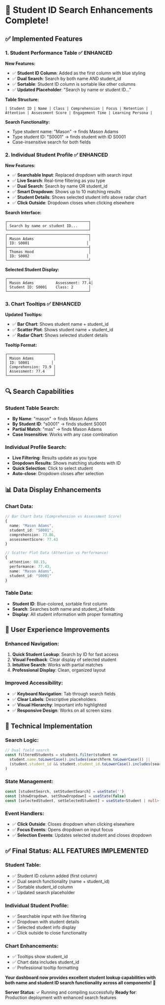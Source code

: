 # 🎯 Student ID Search Enhancements Complete!

## ✅ **Implemented Features**

### 1. **Student Performance Table** ✅ ENHANCED
**New Features:**
- ✅ **Student ID Column**: Added as the first column with blue styling
- ✅ **Dual Search**: Search by both name AND student_id
- ✅ **Sortable**: Student ID column is sortable like other columns
- ✅ **Updated Placeholder**: "Search by name or student ID..."

**Table Structure:**
```
| Student ID | Name | Class | Comprehension | Focus | Retention | Attention | Assessment Score | Engagement Time | Learning Persona |
```

**Search Functionality:**
- Type student name: "Mason" → finds Mason Adams
- Type student ID: "S0001" → finds student with ID S0001
- Case-insensitive search for both fields

### 2. **Individual Student Profile** ✅ ENHANCED
**New Features:**
- ✅ **Searchable Input**: Replaced dropdown with search input
- ✅ **Live Search**: Real-time filtering as you type
- ✅ **Dual Search**: Search by name OR student_id
- ✅ **Smart Dropdown**: Shows up to 10 matching results
- ✅ **Student Details**: Shows selected student info above radar chart
- ✅ **Click Outside**: Dropdown closes when clicking elsewhere

**Search Interface:**
```
┌─────────────────────────────────────┐
│ Search by name or student ID...     │
└─────────────────────────────────────┘
┌─────────────────────────────────────┐
│ Mason Adams                         │
│ ID: S0001                          │
├─────────────────────────────────────┤
│ Thomas Hood                         │
│ ID: S0002                          │
└─────────────────────────────────────┘
```

**Selected Student Display:**
```
┌─────────────────────────────────────┐
│ Mason Adams          Assessment: 77.4│
│ Student ID: S0001    Class: 2       │
└─────────────────────────────────────┘
```

### 3. **Chart Tooltips** ✅ ENHANCED
**Updated Tooltips:**
- ✅ **Bar Chart**: Shows student name + student_id
- ✅ **Scatter Plot**: Shows student name + student_id
- ✅ **Radar Chart**: Shows selected student details

**Tooltip Format:**
```
┌─────────────────────┐
│ Mason Adams         │
│ ID: S0001          │
│ Comprehension: 73.9 │
│ Assessment: 77.4    │
└─────────────────────┘
```

## 🔍 **Search Capabilities**

### **Student Table Search:**
- **By Name**: "mason" → finds Mason Adams
- **By Student ID**: "s0001" → finds student S0001
- **Partial Match**: "mas" → finds Mason Adams
- **Case Insensitive**: Works with any case combination

### **Individual Profile Search:**
- **Live Filtering**: Results update as you type
- **Dropdown Results**: Shows matching students with ID
- **Quick Selection**: Click to select student
- **Auto-close**: Dropdown closes after selection

## 📊 **Data Display Enhancements**

### **Chart Data:**
```typescript
// Bar Chart Data (Comprehension vs Assessment Score)
{
  name: "Mason Adams",
  student_id: "S0001",
  comprehension: 73.86,
  assessmentScore: 77.43
}

// Scatter Plot Data (Attention vs Performance)
{
  attention: 80.15,
  performance: 77.43,
  name: "Mason Adams",
  student_id: "S0001"
}
```

### **Table Data:**
- **Student ID**: Blue-colored, sortable first column
- **Search**: Searches both name and student_id fields
- **Display**: All student information with proper formatting

## 🎯 **User Experience Improvements**

### **Enhanced Navigation:**
1. **Quick Student Lookup**: Search by ID for fast access
2. **Visual Feedback**: Clear display of selected student
3. **Intuitive Search**: Works with partial matches
4. **Professional Display**: Clean, organized layout

### **Improved Accessibility:**
- ✅ **Keyboard Navigation**: Tab through search fields
- ✅ **Clear Labels**: Descriptive placeholders
- ✅ **Visual Hierarchy**: Important info highlighted
- ✅ **Responsive Design**: Works on all screen sizes

## 🚀 **Technical Implementation**

### **Search Logic:**
```typescript
// Dual field search
const filteredStudents = students.filter(student =>
  student.name.toLowerCase().includes(searchTerm.toLowerCase()) ||
  (student.student_id && student.student_id.toLowerCase().includes(searchTerm.toLowerCase()))
)
```

### **State Management:**
```typescript
const [studentSearch, setStudentSearch] = useState('')
const [showDropdown, setShowDropdown] = useState(false)
const [selectedStudent, setSelectedStudent] = useState<Student | null>(null)
```

### **Event Handlers:**
- ✅ **Click Outside**: Closes dropdown when clicking elsewhere
- ✅ **Focus Events**: Opens dropdown on input focus
- ✅ **Selection Events**: Updates selected student and closes dropdown

## ✅ **Final Status: ALL FEATURES IMPLEMENTED**

### **Student Table:**
- ✅ Student ID column added (first column)
- ✅ Dual search functionality (name + student_id)
- ✅ Sortable student_id column
- ✅ Updated search placeholder

### **Individual Student Profile:**
- ✅ Searchable input with live filtering
- ✅ Dropdown with student details
- ✅ Selected student info display
- ✅ Click outside to close functionality

### **Chart Enhancements:**
- ✅ Tooltips show student_id
- ✅ Chart data includes student_id
- ✅ Professional tooltip formatting

**Your dashboard now provides excellent student lookup capabilities with both name and student ID search functionality across all components!** 🎉

**Server Status**: ✓ Running and compiling successfully
**Ready for**: Production deployment with enhanced search features
